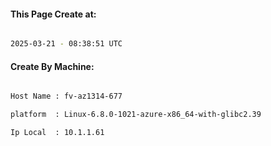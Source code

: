 
   
#### This Page Create at:

```bash

2025-03-21 - 08:38:51 UTC

```

#### Create By Machine:

```bash

Host Name : fv-az1314-677

platform  : Linux-6.8.0-1021-azure-x86_64-with-glibc2.39

Ip Local  : 10.1.1.61

```

